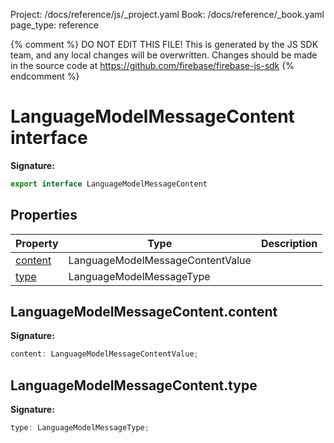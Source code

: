 Project: /docs/reference/js/_project.yaml
Book: /docs/reference/_book.yaml
page_type: reference

{% comment %}
DO NOT EDIT THIS FILE!
This is generated by the JS SDK team, and any local changes will be
overwritten. Changes should be made in the source code at
https://github.com/firebase/firebase-js-sdk
{% endcomment %}

# LanguageModelMessageContent interface
<b>Signature:</b>

```typescript
export interface LanguageModelMessageContent 
```

## Properties

|  Property | Type | Description |
|  --- | --- | --- |
|  [content](./vertexai.languagemodelmessagecontent.md#languagemodelmessagecontentcontent) | LanguageModelMessageContentValue |  |
|  [type](./vertexai.languagemodelmessagecontent.md#languagemodelmessagecontenttype) | LanguageModelMessageType |  |

## LanguageModelMessageContent.content

<b>Signature:</b>

```typescript
content: LanguageModelMessageContentValue;
```

## LanguageModelMessageContent.type

<b>Signature:</b>

```typescript
type: LanguageModelMessageType;
```
